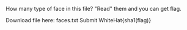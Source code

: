 How many type of face in this file? "Read" them and you can get flag.

Download file here:
faces.txt
Submit WhiteHat{sha1(flag)}
